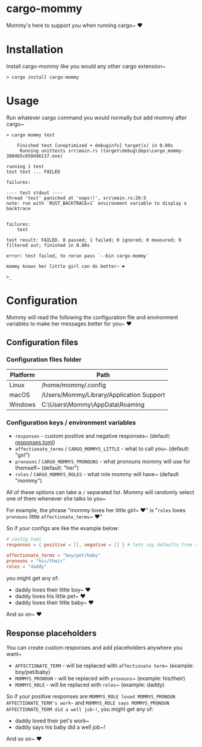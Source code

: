 # cargo-mommy

Mommy's here to support you when running cargo~ ❤️

# Installation

Install cargo-mommy like you would any other cargo extension~

```text
> cargo install cargo-mommy
```

# Usage

Run whatever cargo command you would normally but add mommy after cargo~

```text
> cargo mommy test

    Finished test [unoptimized + debuginfo] target(s) in 0.00s
     Running unittests src\main.rs (target\debug\deps\cargo_mommy-3804b5c850d46137.exe)

running 1 test
test test ... FAILED

failures:

---- test stdout ----
thread 'test' panicked at 'oops!!', src\main.rs:26:5
note: run with `RUST_BACKTRACE=1` environment variable to display a backtrace


failures:
    test

test result: FAILED. 0 passed; 1 failed; 0 ignored; 0 measured; 0 filtered out; finished in 0.00s

error: test failed, to rerun pass `--bin cargo-mommy`

mommy knows her little girl can do better~ ❤️

>_
```

# Configuration

Mommy will read the following the configuration file and environment variables to make her messages better for you~ ❤️

## Configuration files

### Configuration files folder

| Platform | Path                                     |
| -------- | ---------------------------------------- |
| Linux    | /home/mommy/.config                      |
| macOS    | /Users/Mommy/Library/Application Support |
| Windows  | C:\Users\Mommy\AppData\Roaming           |

### Configuration keys / environment variables

* `responses` - custom positive and negative responses~ (default: [responses.toml](responses.toml))
* `affectionate_terms` / `CARGO_MOMMYS_LITTLE` - what to call you~ (default: "girl")
* `pronouns` / `CARGO_MOMMYS_PRONOUNS` - what pronouns mommy will use for themself~ (default: "her")
* `roles` / `CARGO_MOMMYS_ROLES` - what role mommy will have~ (default "mommy")

All of these options can take a `/` separated list. Mommy will randomly select one of them whenever she talks to you~

For example, the phrase "mommy loves her little girl~ ❤️" is "`roles` loves `pronouns` little `affectionate_terms`~ ❤️"

So if your configs are like the example below:
```toml
# config.toml
responses = { positive = [], negative = [] } # lets say defaults from responses.toml~

affectionate_terms = "boy/pet/baby"
pronouns = "his/their"
roles = "daddy"
```

you might get any of:

* daddy loves their little boy~ ❤️
* daddy loves his little pet~ ❤️
* daddy loves their little baby~ ❤️

And so on~ ❤️

## Response placeholders

You can create custom responses and add placeholders anywhere you want~

* `AFFECTIONATE_TERM` - will be replaced with `affectionate term`~ (example: boy/pet/baby)
* `MOMMYS_PRONOUN` - will be replaced with `pronouns`~ (example: his/their)
* `MOMMYS_ROLE` - will be replaced with `roles`~ (example: daddy)

So if your positive responses are `MOMMYS_ROLE loved MOMMYS_PRONOUN AFFECTIONATE_TERM's work~` and `MOMMYS_ROLE says MOMMYS_PRONOUN AFFECTIONATE_TERM did a well job~!`, you might get any of:

* daddy loved their pet's work~
* daddy says his baby did a well job~!

And so on~ ❤️
